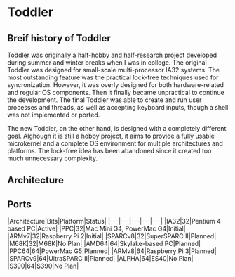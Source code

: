 # Toddler

## Breif history of Toddler

Toddler was originally a half-hobby and half-research project developed during summer and winter breaks when I was in college.
The original Toddler was designed for small-scale multi-processor IA32 systems.
The most outstanding feature was the practical lock-free techniques used for syncronization.
However, it was overly designed for both hardware-related and regular OS components.
Then it finally became unpractical to continue the development.
The final Toddler was able to create and run user processes and threads, as well as accepting keyboard inputs,
though a shell was not implemented or ported.

The new Toddler, on the other hand, is designed with a completely different goal.
Alghough it is still a hobby project, it aims to provide a fully usable microkernel and a complete OS environment for multiple architectures and platforms.
The lock-free idea has been abandoned since it created too much unnecessary complexity.


## Architecture

## Ports

|Architecture|Bits|Platform|Status|
|---|---|---|---|---|
|IA32|32|Pentium 4-based PC|Active|
|PPC|32|Mac Mini G4, PowerMac G4|Initial|
|ARMv7|32|Raspberry Pi 2|Initial|
|SPARCv8|32|SuperSPARC II|Planned|
|M68K|32|M68K|No Plan|
|AMD64|64|Skylake-based PC|Planned|
|PPC64|64|PowerMac G5|Planned|
|ARMv8|64|Raspberry Pi 3|Planned|
|SPARCv9|64|UltraSPARC II|Planned|
|ALPHA|64|ES40|No Plan|
|S390|64|S390|No Plan|
